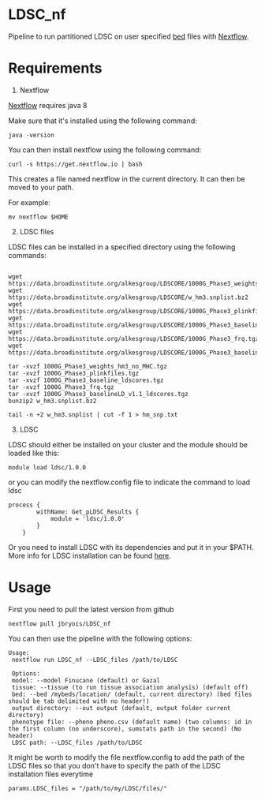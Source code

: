 # LDSC_nf

Pipeline to run partitioned LDSC on user specified [bed](https://www.ensembl.org/info/website/upload/bed.html) files with [Nextflow](https://www.nextflow.io).
  
# Requirements

1. Nextflow

[Nextflow](https://www.nextflow.io) requires java 8

Make sure that it's installed using the following command:

```
java -version
```

You can then install nextflow using the following command:

```
curl -s https://get.nextflow.io | bash
```

This creates a file named nextflow in the current directory. It can then be moved to your path.

For example:

```
mv nextflow $HOME
```

2. LDSC files

LDSC files can be installed in a specified directory using the following commands:

```

wget https://data.broadinstitute.org/alkesgroup/LDSCORE/1000G_Phase3_weights_hm3_no_MHC.tgz 
wget https://data.broadinstitute.org/alkesgroup/LDSCORE/w_hm3.snplist.bz2
wget https://data.broadinstitute.org/alkesgroup/LDSCORE/1000G_Phase3_plinkfiles.tgz
wget https://data.broadinstitute.org/alkesgroup/LDSCORE/1000G_Phase3_baseline_ldscores.tgz
wget https://data.broadinstitute.org/alkesgroup/LDSCORE/1000G_Phase3_frq.tgz
wget https://data.broadinstitute.org/alkesgroup/LDSCORE/1000G_Phase3_baselineLD_v1.1_ldscores.tgz

tar -xvzf 1000G_Phase3_weights_hm3_no_MHC.tgz
tar -xvzf 1000G_Phase3_plinkfiles.tgz
tar -xvzf 1000G_Phase3_baseline_ldscores.tgz
tar -xvzf 1000G_Phase3_frq.tgz
tar -xvzf 1000G_Phase3_baselineLD_v1.1_ldscores.tgz
bunzip2 w_hm3.snplist.bz2

tail -n +2 w_hm3.snplist | cut -f 1 > hm_snp.txt
```

3. LDSC

LDSC should either be installed on your cluster and the module should be loaded like this:

```
module load ldsc/1.0.0
```

or you can modify the nextflow.config file to indicate the command to load ldsc

```
process {
		withName: Get_pLDSC_Results {
			module = 'ldsc/1.0.0'
		}
	}
```

Or you need to install LDSC with its dependencies and put it in your $PATH. More info for LDSC installation can be found [here](https://github.com/bulik/ldsc).

# Usage

First you need to pull the latest version from github

```
nextflow pull jbryois/LDSC_nf
```

You can then use the pipeline with the following options:

```
Usage: 
 nextflow run LDSC_nf --LDSC_files /path/to/LDSC
  
 Options:
 model: --model Finucane (default) or Gazal
 tissue: --tissue (to run tissue association analysis) (default off)
 bed: --bed /mybeds/location/ (default, current directory) (bed files should be tab delimited with no header!) 
 output directory: --out output (default, output folder current directory)
 phenotype file: --pheno pheno.csv (default name) (two columns: id in the first column (no underscore), sumstats path in the second) (No header)
 LDSC path: --LDSC_files /path/to/LDSC
``` 

It might be worth to modify the file nextflow.config to add the path of the LDSC files so that you don't have to specify the path of the LDSC installation files everytime

```
params.LDSC_files = "/path/to/my/LDSC/files/"
```
